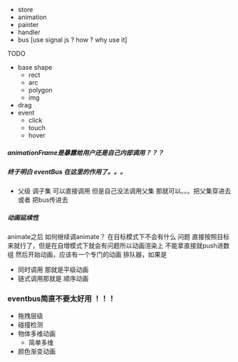 - store
- animation
- painter
- handler
- bus [use signal js ? how ? why use it]



TODO 
- base shape
    - rect
    - arc
    - polygon
    - img
- drag
- event 
  - click 
  - touch
  - hover




##### animationFrame是暴露给用户还是自己内部调用？？？

##### 终于明白 eventBus 在这里的作用了。。。 
- 父级 调子集 可以直接调用 但是自己没法调用父集 那就可以。。。把父集穿进去  或者 把bus传进去


##### 动画延续性
animate之后 如何继续调animate？ 在目标模式下不会有什么 问题 直接按照目标来就行了，但是在自增模式下就会有问题所以动画渲染上 不能拿直接就push进数组 然后开始动画，应该有一个专门的动画
排队器，如果是
  - 同时调用 那就是平级动画
  - 链式调用那就是 顺序动画

### eventbus简直不要太好用 ！！！


- 拖拽层级
- 碰撞检测
- 物体多维动画
  - 简单多维
- 颜色渐变动画